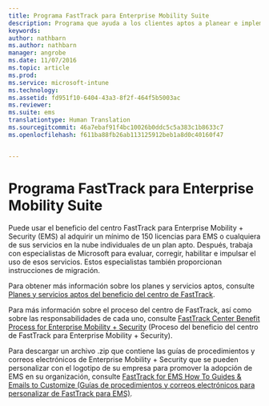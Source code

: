 ```yaml
---
title: Programa FastTrack para Enterprise Mobility Suite
description: Programa que ayuda a los clientes aptos a planear e implementar Intune y Azure Active Directory Premium
keywords: 
author: nathbarn
ms.author: nathbarn
manager: angrobe
ms.date: 11/07/2016
ms.topic: article
ms.prod: 
ms.service: microsoft-intune
ms.technology: 
ms.assetid: fd951f10-6404-43a3-8f2f-464f5b5003ac
ms.reviewer: 
ms.suite: ems
translationtype: Human Translation
ms.sourcegitcommit: 46a7ebaf91f4bc10026b0ddc5c5a383c1b8633c7
ms.openlocfilehash: f611ba88fb26ab113125912beb1a8d0c40160f47


---
```


# <a name="fasttrack-center-benefit-for-enterprise-mobility--security-ems"></a>Programa FastTrack para Enterprise Mobility Suite
Puede usar el beneficio del centro FastTrack para Enterprise Mobility + Security (EMS) al adquirir un mínimo de 150 licencias para EMS o cualquiera de sus servicios en la nube individuales de un plan apto. Después, trabaja con especialistas de Microsoft para evaluar, corregir, habilitar e impulsar el uso de esos servicios. Estos especialistas también proporcionan instrucciones de migración.

Para obtener más información sobre los planes y servicios aptos, consulte [Planes y servicios aptos del beneficio del centro de FastTrack](fasttrack-center-benefit-for-enterprise-mobility-suite-ems.md).

Para más información sobre el proceso del centro de FastTrack, así como sobre las responsabilidades de cada uno, consulte [FastTrack Center Benefit Process for Enterprise Mobility + Security](fasttrack-center-benefit-process-for-enterprise-mobility-suite-ems.md) (Proceso del beneficio del centro de FastTrack para Enterprise Mobility + Security).

Para descargar un archivo .zip que contiene las guías de procedimientos y correos electrónicos de Enterprise Mobility + Security que se pueden personalizar con el logotipo de su empresa para promover la adopción de EMS en su organización, consulte [FastTrack for EMS How To Guides & Emails to Customize (Guías de procedimientos y correos electrónicos para personalizar de FastTrack para EMS)](https://gallery.technet.microsoft.com/FastTrack-for-EMS-How-To-f170da4c).



<!--HONumber=Jan17_HO1-->


